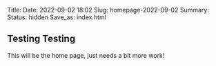 Title: 
Date: 2022-09-02 18:02
Slug: homepage-2022-09-02
Summary: 
Status: hidden
Save_as: index.html

## Testing Testing

This will be the home page, just needs a bit more work!
